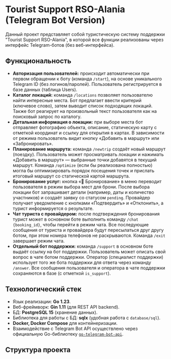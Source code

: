 # Tourist Support RSO-Alania (Telegram Bot Version)

Данный проект представляет собой туристическую систему поддержки "Tourist Support RSO-Alania", в которой все функции реализованы через интерфейс Telegram-ботов (без веб-интерфейса).

## Функциональность

- **Авторизация пользователей:** происходит автоматически при первом обращении к боту (команда `/start`), на основе уникального Telegram ID (без логинов/паролей). Пользователь регистрируется в базе данных (таблица Users).
- **Каталог локаций:** команда `/locations` позволяет пользователю найти интересные места. Бот предлагает ввести критерий (ключевое слово), затем выводит список подходящих локаций. Также бот реагирует на произвольный текст пользователя как на поисковый запрос по каталогу.
- **Детальная информация о локации:** при выборе места бот отправляет фотографию объекта, описание, статическую карту с отметкой координат и ссылку для открытия в картах. В зависимости от режима пользователь видит кнопку «Добавить в маршрут» или «Забронировать».
- **Планирование маршрута:** команда `/newtrip` создаёт новый маршрут (поездку). Пользователь может просматривать локации и нажимать «Добавить в маршрут» — выбранные точки добавятся в текущий маршрут. Команда `/optimize` (если бы реализована полностью) могла бы оптимизировать порядок посещения точек и прислать итоговый маршрут со статической картой маршрута.
- **Бронирование услуг:** кнопка «🏨 Бронирование» в меню переводит пользователя в режим выбора мест для брони. После выбора локации бот запрашивает детали (например, даты и количество участников) и создаёт заявку со статусом `pending`. Провайдер получает уведомление с кнопками «Подтвердить» и «Отклонить», а турист информируется о результате.
- **Чат туриста с провайдером:** после подтверждения бронирования турист может в основном боте выполнить команду `/chat {booking_id}`, чтобы перейти в режим чата. Все последующие сообщения от туриста и провайдера будут пересылаться друг другу ботом, при этом номера телефонов не раскрываются. Команда `/exit` завершает режим чата.
- **Отдельный бот поддержки:** команда `/support` в основном боте выдаёт ссылку на бот поддержки. Пользователь может описать свой вопрос в чате ботом поддержки. Оператор (специалист поддержки) использует того же бота поддержки для ответа через команду `/answer`. Все сообщения пользователя и оператора в чате поддержки сохраняются в базе (с отметкой `is_support`).

## Технологический стек

- Язык реализации: **Go 1.23**.
- Веб-фреймворк: **Gin 1.11** (для REST API backend).
- БД: **PostgreSQL 15** (хранение данных).
- Библиотека для работы с БД: **sqlx** (удобная работа с `database/sql`).
- **Docker, Docker Compose** для контейнеризации.
- Взаимодействие с Telegram Bot API осуществлено через официальную Go-библиотеку [`go-telegram-bot-api`](https://github.com/go-telegram-bot-api/telegram-bot-api).

## Структура проекта

